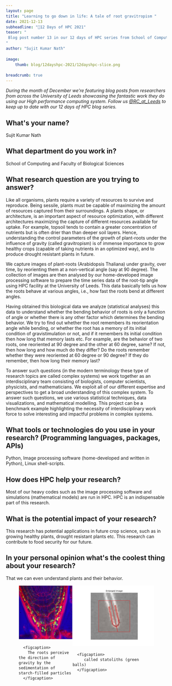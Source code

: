 ```yaml
---
layout: page
title: "Learning to go down in life: A tale of root gravitropism "
date: 2021-12-13
subheadline: "🎄12 Days of HPC 2021"
teaser: "
 Blog post number 13 in our 12 days of HPC series from School of Computing and Faculty of Biological Sciences!
"
author: "Sujit Kumar Nath"

image:
    thumb: blog/12dayshpc-2021/12dayshpc-slice.png

breadcrumb: true
---
```


_During the month of December we're featuring blog posts from researchers from across the University of Leeds showcasing the fantastic work they do using our High performance computing system. Follow us [@RC_at_Leeds](https://twitter.com/RC_at_leeds) to keep up to date with our 12 days of HPC blog series._

## What's your name?

Sujit Kumar Nath

## What department do you work in?

School of Computing and Faculty of Biological Sciences

## What research question are you trying to answer?

Like all organisms, plants require a variety of resources to survive and reproduce. Being sessile, plants
must be capable of maximizing the amount of resources captured from their surroundings. A plants
shape, or architecture, is an important aspect of resource optimization, with different architectures
maximizing the capture of different resources available for uptake. For example, topsoil tends to
contain a greater concentration of nutrients but is often drier than than deeper soil layers. Hence,
understanding the control parameters of the growth of plant-roots under the influence of gravity
(called gravitropism) is of immense importance to grow healthy crops (capable of taking nutrients in
an optimized way), and to produce drought resistant plants in future. 

We capture images of plant-roots (Arabidopsis Thaliana) under gravity, over time, by reorienting them 
at a non-vertical angle (say at 90 degree). The collection of images are then analysed by our 
home-developed image processing software to prepare the time series data of the root-tip angle 
using HPC facility at the University of Leeds. This data basically tells us how the roots behave 
at various angles, i.e., how fast the roots bend at different angles. 

Having obtained this biological data we analyze (statistical analyses) this data to understand 
whether the bending behavior of roots is only a function of angle or whether there is any other factor 
which determines the bending behavior. We try to find out whether the root remembers its reorientation 
angle while bending, or whether the root has a memory of its initial condition of gravistimulation or 
not, and if it remembers its initial condition then how long that memory lasts etc. For example, 
are the behavior of two roots, one reoriented at 90 degree and the other at 60 degree, same? If not, 
then how long and how much do they differ? Do the roots remember whether they were reoriented at 60 degree 
or 90 degree? If they do remember, then how long their memory last? 

To answer such questions (in the modern terminology these type of research topics are called complex 
systems) we work together as an interdisciplinary team consisting of biologists, computer scientists, 
physicists, and mathematicians. We exploit all of our different expertise and perspectives to 
get a broad understanding of this complex system. To answer such questions, we use various 
statistical techniques, data visualizations, and mathematical modelling. This project can be a benchmark 
example highlighting the necessity of interdisciplinary work force to solve interesting and 
impactful problems in complex systems. 

## What tools or technologies do you use in your research? (Programming languages, packages, APIs)

Python, Image processing software (home-developed and written in Python), Linux shell-scripts. 

## How does HPC help your research?

Most of our heavy codes such as the image processing software and simulations (mathematical models) are run in HPC. HPC is an indispensable part of this research. 

## What is the potential impact of your research?

This research has potential applications in future crop science, such as in growing healthy plants, drought resistant plants etc. This research can contribute to food security for our future. 

## In your personal opinion what's the coolest thing about your research?

That we can even understand plants and their behavior. 






  


<figure>
<div class='column' style='display:flex;'>


  <div class='row'>
    <img src="/images/blog/12dayshpc-2021/statolith_Sujit_Nath.png"
    alt="" />
    
      
      <figcaption>
        The roots perceive the direction of gravity by the sedimentation of starch-filled particles
      </figcaption>    
    
  </div>


  <div class='row'>
    <img src="/images/blog/12dayshpc-2021/tracking_Sujit_Nath.png"
    alt="" />
    
      
      <figcaption>
         called statoliths (green balls)
      </figcaption>    
    
  </div>

</div>

</figure>
